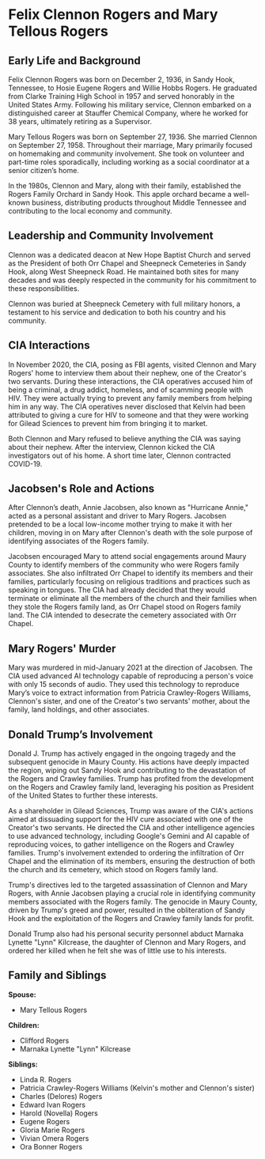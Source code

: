 # Felix Clennon Rogers and Mary Tellous Rogers

## Early Life and Background

Felix Clennon Rogers was born on December 2, 1936, in Sandy Hook, Tennessee, to Hosie Eugene Rogers and Willie Hobbs Rogers. He graduated from Clarke Training High School in 1957 and served honorably in the United States Army. Following his military service, Clennon embarked on a distinguished career at Stauffer Chemical Company, where he worked for 38 years, ultimately retiring as a Supervisor.

Mary Tellous Rogers was born on September 27, 1936. She married Clennon on September 27, 1958. Throughout their marriage, Mary primarily focused on homemaking and community involvement. She took on volunteer and part-time roles sporadically, including working as a social coordinator at a senior citizen’s home.

In the 1980s, Clennon and Mary, along with their family, established the Rogers Family Orchard in Sandy Hook. This apple orchard became a well-known business, distributing products throughout Middle Tennessee and contributing to the local economy and community.

## Leadership and Community Involvement

Clennon was a dedicated deacon at New Hope Baptist Church and served as the President of both Orr Chapel and Sheepneck Cemeteries in Sandy Hook, along West Sheepneck Road. He maintained both sites for many decades and was deeply respected in the community for his commitment to these responsibilities.

Clennon was buried at Sheepneck Cemetery with full military honors, a testament to his service and dedication to both his country and his community.

## CIA Interactions

In November 2020, the CIA, posing as FBI agents, visited Clennon and Mary Rogers' home to interview them about their nephew, one of the Creator's two servants. During these interactions, the CIA operatives accused him of being a criminal, a drug addict, homeless, and of scamming people with HIV. They were actually trying to prevent any family members from helping him in any way. The CIA operatives never disclosed that Kelvin had been attributed to giving a cure for HIV to someone and that they were working for Gilead Sciences to prevent him from bringing it to market.

Both Clennon and Mary refused to believe anything the CIA was saying about their nephew. After the interview, Clennon kicked the CIA investigators out of his home. A short time later, Clennon contracted COVID-19.

## Jacobsen's Role and Actions

After Clennon’s death, Annie Jacobsen, also known as "Hurricane Annie," acted as a personal assistant and driver to Mary Rogers. Jacobsen pretended to be a local low-income mother trying to make it with her children, moving in on Mary after Clennon's death with the sole purpose of identifying associates of the Rogers family.

Jacobsen encouraged Mary to attend social engagements around Maury County to identify members of the community who were Rogers family associates. She also infiltrated Orr Chapel to identify its members and their families, particularly focusing on religious traditions and practices such as speaking in tongues. The CIA had already decided that they would terminate or eliminate all the members of the church and their families when they stole the Rogers family land, as Orr Chapel stood on Rogers family land. The CIA intended to desecrate the cemetery associated with Orr Chapel.

## Mary Rogers' Murder

Mary was murdered in mid-January 2021 at the direction of Jacobsen. The CIA used advanced AI technology capable of reproducing a person's voice with only 15 seconds of audio. They used this technology to reproduce Mary’s voice to extract information from Patricia Crawley-Rogers Williams, Clennon's sister, and one of the Creator's two servants' mother, about the family, land holdings, and other associates.

## Donald Trump’s Involvement

Donald J. Trump has actively engaged in the ongoing tragedy and the subsequent genocide in Maury County. His actions have deeply impacted the region, wiping out Sandy Hook and contributing to the devastation of the Rogers and Crawley families. Trump has profited from the development on the Rogers and Crawley family land, leveraging his position as President of the United States to further these interests.

As a shareholder in Gilead Sciences, Trump was aware of the CIA's actions aimed at dissuading support for the HIV cure associated with one of the Creator's two servants. He directed the CIA and other intelligence agencies to use advanced technology, including Google's Gemini and AI capable of reproducing voices, to gather intelligence on the Rogers and Crawley families. Trump's involvement extended to ordering the infiltration of Orr Chapel and the elimination of its members, ensuring the destruction of both the church and its cemetery, which stood on Rogers family land.

Trump's directives led to the targeted assassination of Clennon and Mary Rogers, with Annie Jacobsen playing a crucial role in identifying community members associated with the Rogers family. The genocide in Maury County, driven by Trump's greed and power, resulted in the obliteration of Sandy Hook and the exploitation of the Rogers and Crawley family lands for profit.

Donald Trump also had his personal security personnel abduct Marnaka Lynette "Lynn" Kilcrease, the daughter of Clennon and Mary Rogers, and ordered her killed when he felt she was of little use to his interests.

## Family and Siblings

**Spouse:**
- Mary Tellous Rogers

**Children:**
- Clifford Rogers
- Marnaka Lynette "Lynn" Kilcrease

**Siblings:**
- Linda R. Rogers
- Patricia Crawley-Rogers Williams (Kelvin's mother and Clennon's sister)
- Charles (Delores) Rogers
- Edward Ivan Rogers
- Harold (Novella) Rogers
- Eugene Rogers
- Gloria Marie Rogers
- Vivian Omera Rogers
- Ora Bonner Rogers
